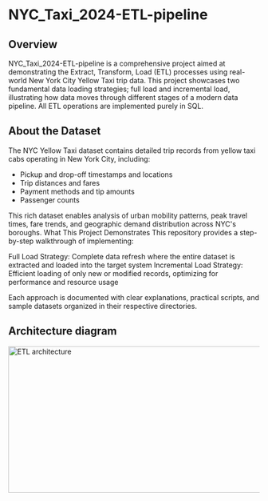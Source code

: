 # NYC_Taxi_2024-ETL-pipeline


## Overview
NYC_Taxi_2024-ETL-pipeline is a comprehensive project aimed at demonstrating the Extract, Transform, Load (ETL) processes using real-world New York City Yellow Taxi trip data. This project showcases two fundamental data loading strategies; full load and incremental load, illustrating how data moves through different stages of a modern data pipeline.
All ETL operations are implemented purely in SQL.

## About the Dataset
The NYC Yellow Taxi dataset contains detailed trip records from yellow taxi cabs operating in New York City, including:

* Pickup and drop-off timestamps and locations
* Trip distances and fares
* Payment methods and tip amounts
* Passenger counts

This rich dataset enables analysis of urban mobility patterns, peak travel times, fare trends, and geographic demand distribution across NYC's boroughs.
What This Project Demonstrates
This repository provides a step-by-step walkthrough of implementing:

Full Load Strategy: Complete data refresh where the entire dataset is extracted and loaded into the target system
Incremental Load Strategy: Efficient loading of only new or modified records, optimizing for performance and resource usage

Each approach is documented with clear explanations, practical scripts, and sample datasets organized in their respective directories.

## Architecture diagram 

<img width="581" height="293" alt="ETL architecture" src="https://github.com/user-attachments/assets/a98036da-43d9-4555-b0bf-42e77c3c339c" />
